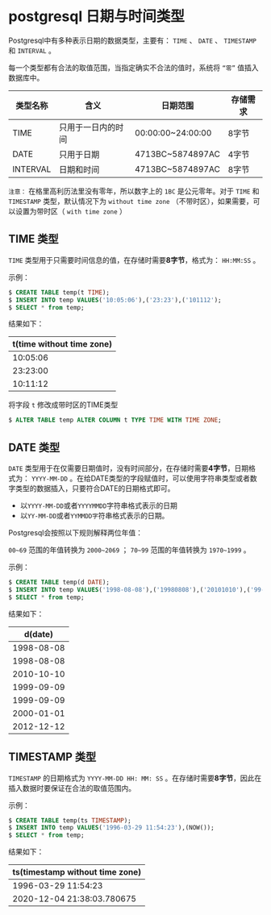 # postgresql 日期与时间类型

Postgresql中有多种表示日期的数据类型，主要有： `TIME` 、 `DATE` 、 `TIMESTAMP` 和 `INTERVAL` 。

每一个类型都有合法的取值范围，当指定确实不合法的值时，系统将 `“零”` 值插入数据库中。

|类型名称|含义|日期范围|存储需求|
|-----|-----|-----|-----|
|TIME|只用于一日内的时间|00:00:00~24:00:00|8字节|
|DATE|只用于日期|4713BC~5874897AC|4字节|
|INTERVAL|日期和时间|4713BC~5874897AC|8字节|

`注意：` 在格里高利历法里没有零年，所以数字上的 `1BC` 是公元零年。对于 `TIME` 和 `TIMESTAMP` 类型，默认情况下为 `without time zone` （不带时区），如果需要，可以设置为带时区（ `with time zone` ）

## TIME 类型

`TIME` 类型用于只需要时间信息的值，在存储时需要**8字节**，格式为： `HH:MM:SS` 。

示例：

``` sql
$ CREATE TABLE temp(t TIME);
$ INSERT INTO temp VALUES('10:05:06'),('23:23'),('101112');
$ SELECT * from temp;
```

结果如下：

|t(time without time zone)|
|-----|
|10:05:06|
|23:23:00|
|10:11:12|

将字段 `t` 修改成带时区的TIME类型

``` sql
$ ALTER TABLE temp ALTER COLUMN t TYPE TIME WITH TIME ZONE;
```

## DATE 类型

`DATE` 类型用于在仅需要日期值时，没有时间部分，在存储时需要**4字节**，日期格式为： `YYYY-MM-DD` 。在给DATE类型的字段赋值时，可以使用字符串类型或者数字类型的数据插入，只要符合DATE的日期格式即可。

* 以`YYYY-MM-DD`或者`YYYYMMDD`字符串格式表示的日期
* 以`YY-MM-DD`或者`YYMMDD字`符串格式表示的日期。

Postgresql会按照以下规则解释两位年值：

`00~69` 范围的年值转换为 `2000~2069` ； `70~99` 范围的年值转换为 `1970~1999` 。

示例：

``` sql
$ CREATE TABLE temp(d DATE);
$ INSERT INTO temp VALUES('1998-08-08'),('19980808'),('20101010'),('99-09-09'),('990909'),('000101'),('121212');
$ SELECT * from temp;
```

结果如下：

|d(date)|
|-----|
|1998-08-08|
|1998-08-08|
|2010-10-10|
|1999-09-09|
|1999-09-09|
|2000-01-01|
|2012-12-12|

## TIMESTAMP 类型

`TIMESTAMP` 的日期格式为 `YYYY-MM-DD HH: MM: SS` 。在存储时需要**8字节**，因此在插入数据时要保证在合法的取值范围内。

示例：

``` sql
$ CREATE TABLE temp(ts TIMESTAMP);
$ INSERT INTO temp VALUES('1996-03-29 11:54:23'),(NOW());
$ SELECT * from temp;
```

结果如下：

|ts(timestamp without time zone)|
|-----|
|1996-03-29 11:54:23|
|2020-12-04 21:38:03.780675|

